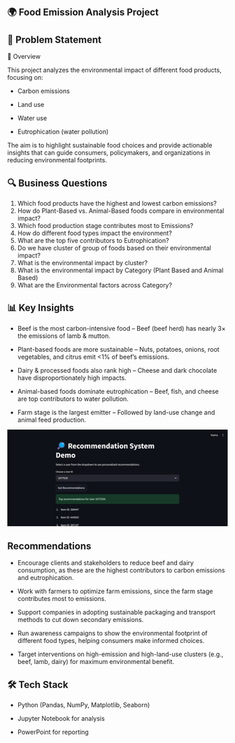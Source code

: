 ## 🌍 Food Emission Analysis Project
## 📌 Problem Statement

📌 Overview

This project analyzes the environmental impact of different food products, focusing on:

* Carbon emissions

* Land use

* Water use

* Eutrophication (water pollution)

The aim is to highlight sustainable food choices and provide actionable insights that can guide consumers, policymakers, and organizations in reducing environmental footprints.

## 🔍 Business Questions

1. Which food products have the highest and lowest carbon emissions?
2. How do Plant-Based vs. Animal-Based foods compare in environmental impact?
3. Which food production stage contributes most to Emissions?
4. How do different food types impact the environment?
5. What are the top five contributors to Eutrophication?
6. Do we have cluster of group of foods based on their environmental impact?
7. What is the environmental impact by cluster?
8. What is the environmental impact by Category (Plant Based and Animal Based)
9. What are the Environmental factors across Category?

## 📊 Key Insights

* Beef is the most carbon-intensive food – Beef (beef herd) has nearly 3× the emissions of lamb & mutton.

* Plant-based foods are more sustainable – Nuts, potatoes, onions, root vegetables, and citrus emit <1% of beef’s emissions.

* Dairy & processed foods also rank high – Cheese and dark chocolate have disproportionately high impacts.

* Animal-based foods dominate eutrophication – Beef, fish, and cheese are top contributors to water pollution.

* Farm stage is the largest emitter – Followed by land-use change and animal feed production.

![REcommendation-System](https://github.com/ioakowuah/Recommendation-System-Analysis-and-Modeling/blob/main/recommendation%20system%20.png)

## Recommendations

* Encourage clients and stakeholders to reduce beef and dairy consumption, as these are the highest contributors to carbon emissions and eutrophication.

* Work with farmers to optimize farm emissions, since the farm stage contributes most to emissions.
  
* Support companies in adopting sustainable packaging and transport methods to cut down secondary emissions.

* Run awareness campaigns to show the environmental footprint of different food types, helping consumers make informed choices.

* Target interventions on high-emission and high-land-use clusters (e.g., beef, lamb, dairy) for maximum environmental benefit.


## 🛠️ Tech Stack

* Python (Pandas, NumPy, Matplotlib, Seaborn)

* Jupyter Notebook for analysis

* PowerPoint for reporting
